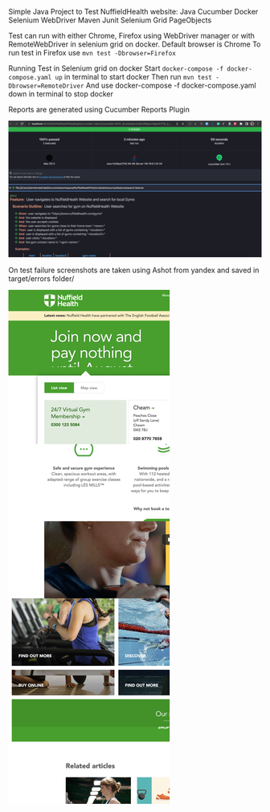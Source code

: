 Simple Java Project to Test NuffieldHealth website:
Java
Cucumber
Docker
Selenium WebDriver
Maven
Junit
Selenium Grid
PageObjects

Test can run with either Chrome, Firefox using WebDriver manager or with RemoteWebDriver in selenium grid on docker.
Default browser is Chrome
To run test in Firefox use  `mvn test -Dbrowser=Firefox`

Running Test in Selenium grid on docker
Start `docker-compose -f docker-compose.yaml up` in terminal to start docker
Then run `mvn test -Dbrowser=RemoteDriver`
And use docker-compose -f docker-compose.yaml down in terminal to stop docker

Reports are generated using Cucumber Reports Plugin 

![](img.png)

On test failure screenshots are taken using Ashot from yandex and saved in target/errors folder/

![](target/errors-2022-07-17T19:09:30.861520User_searches_for_gym_on_NuffieldHealth_Website.png)





